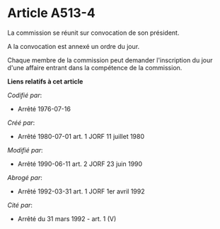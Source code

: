 # Article A513-4

La commission se réunit sur convocation de son président.

A la convocation est annexé un ordre du jour.

Chaque membre de la commission peut demander l'inscription du jour d'une affaire entrant dans la compétence de la commission.

**Liens relatifs à cet article**

_Codifié par_:

  - Arrêté 1976-07-16

_Créé par_:

  - Arrêté 1980-07-01 art. 1 JORF 11 juillet 1980

_Modifié par_:

  - Arrêté 1990-06-11 art. 2 JORF 23 juin 1990

_Abrogé par_:

  - Arrêté 1992-03-31 art. 1 JORF 1er avril 1992

_Cité par_:

  - Arrêté du 31 mars 1992 - art. 1 (V)
